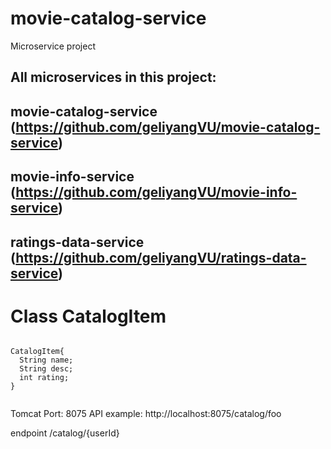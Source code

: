# movie-catalog-service
Microservice project


## All microservices in this project:


## movie-catalog-service (https://github.com/geliyangVU/movie-catalog-service)

## movie-info-service (https://github.com/geliyangVU/movie-info-service)

## ratings-data-service (https://github.com/geliyangVU/ratings-data-service)




# Class CatalogItem
```

CatalogItem{
  String name;
  String desc;
  int rating;
}


```


Tomcat Port: 8075
API example:
http://localhost:8075/catalog/foo

endpoint
/catalog/{userId}
